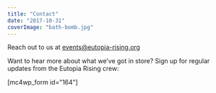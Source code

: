 ```yaml
---
title: "Contact"
date: "2017-10-31"
coverImage: "bath-bomb.jpg"
---
```


Reach out to us at [events@eutopia-rising.org](mailto:events@eutopia-rising.org?subject=&cc=&bcc=&body=)

Want to hear more about what we've got in store? Sign up for regular updates from the Eutopia Rising crew:

\[mc4wp\_form id="164"\]
